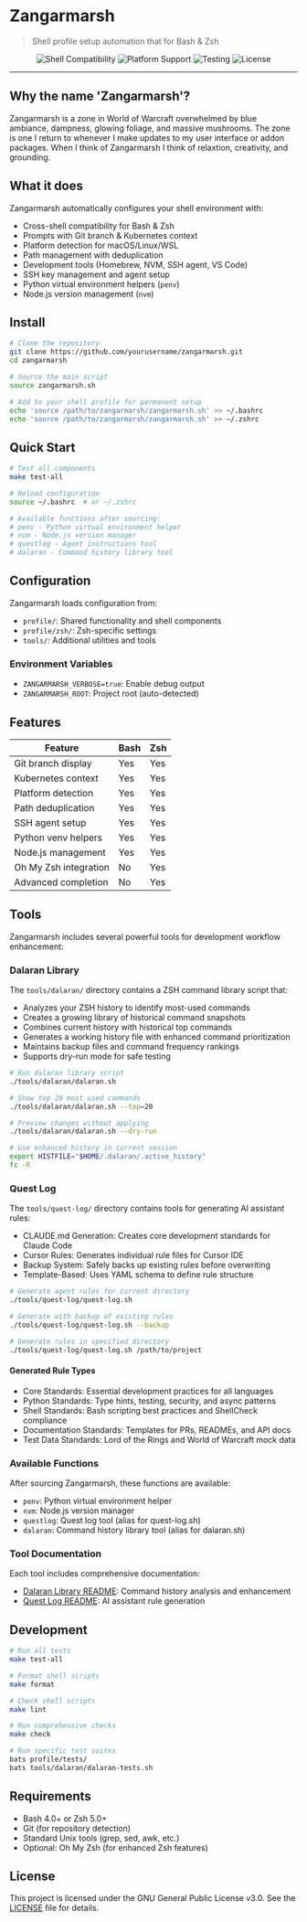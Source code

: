 # Zangarmarsh

> Shell profile setup automation that for Bash & Zsh

<div align="center">

![Shell Compatibility](https://img.shields.io/badge/shell-bash%20%7C%20zsh-blue)
![Platform Support](https://img.shields.io/badge/platform-macOS%20%7C%20Linux%20%7C%20WSL-green)
![Testing](https://img.shields.io/badge/tests-bats-orange)
![License](https://img.shields.io/badge/license-GPL%203.0-green)

</div>

---

## Why the name 'Zangarmarsh'?

Zangarmarsh is a zone in World of Warcraft overwhelmed by blue ambiance, dampness, glowing foliage, and massive mushrooms. The zone is one I return to whenever I make updates to my user interface or addon packages. When I think of Zangarmarsh I think of relaxtion, creativity, and grounding.

## What it does

Zangarmarsh automatically configures your shell environment with:

- Cross-shell compatibility for Bash & Zsh
- Prompts with Git branch & Kubernetes context
- Platform detection for macOS/Linux/WSL
- Path management with deduplication
- Development tools (Homebrew, NVM, SSH agent, VS Code)
- SSH key management and agent setup
- Python virtual environment helpers (`penv`)
- Node.js version management (`nvm`)

## Install

```bash
# Clone the repository
git clone https://github.com/yourusername/zangarmarsh.git
cd zangarmarsh

# Source the main script
source zangarmarsh.sh

# Add to your shell profile for permanent setup
echo 'source /path/to/zangarmarsh/zangarmarsh.sh' >> ~/.bashrc
echo 'source /path/to/zangarmarsh/zangarmarsh.sh' >> ~/.zshrc
```

## Quick Start

```bash
# Test all components
make test-all

# Reload configuration
source ~/.bashrc  # or ~/.zshrc

# Available functions after sourcing:
# penv - Python virtual environment helper
# nvm - Node.js version manager
# questlog - Agent instructions tool
# dalaran - Command history library tool
```

## Configuration

Zangarmarsh loads configuration from:

- `profile/`: Shared functionality and shell components
- `profile/zsh/`: Zsh-specific settings
- `tools/`: Additional utilities and tools

### Environment Variables

- `ZANGARMARSH_VERBOSE=true`: Enable debug output
- `ZANGARMARSH_ROOT`: Project root (auto-detected)

## Features

| Feature               | Bash | Zsh |
| --------------------- | ---- | --- |
| Git branch display    | Yes  | Yes |
| Kubernetes context    | Yes  | Yes |
| Platform detection    | Yes  | Yes |
| Path deduplication    | Yes  | Yes |
| SSH agent setup       | Yes  | Yes |
| Python venv helpers   | Yes  | Yes |
| Node.js management    | Yes  | Yes |
| Oh My Zsh integration | No   | Yes |
| Advanced completion   | No   | Yes |

## Tools

Zangarmarsh includes several powerful tools for development workflow enhancement:

### Dalaran Library

The `tools/dalaran/` directory contains a ZSH command library script that:

- Analyzes your ZSH history to identify most-used commands
- Creates a growing library of historical command snapshots
- Combines current history with historical top commands
- Generates a working history file with enhanced command prioritization
- Maintains backup files and command frequency rankings
- Supports dry-run mode for safe testing

```bash
# Run dalaran library script
./tools/dalaran/dalaran.sh

# Show top 20 most used commands
./tools/dalaran/dalaran.sh --top=20

# Preview changes without applying
./tools/dalaran/dalaran.sh --dry-run

# Use enhanced history in current session
export HISTFILE="$HOME/.dalaran/.active_history"
fc -R
```

### Quest Log

The `tools/quest-log/` directory contains tools for generating AI assistant rules:

- CLAUDE.md Generation: Creates core development standards for Claude Code
- Cursor Rules: Generates individual rule files for Cursor IDE
- Backup System: Safely backs up existing rules before overwriting
- Template-Based: Uses YAML schema to define rule structure

```bash
# Generate agent rules for current directory
./tools/quest-log/quest-log.sh

# Generate with backup of existing rules
./tools/quest-log/quest-log.sh --backup

# Generate rules in specified directory
./tools/quest-log/quest-log.sh /path/to/project
```

#### Generated Rule Types

- Core Standards: Essential development practices for all languages
- Python Standards: Type hints, testing, security, and async patterns
- Shell Standards: Bash scripting best practices and ShellCheck compliance
- Documentation Standards: Templates for PRs, READMEs, and API docs
- Test Data Standards: Lord of the Rings and World of Warcraft mock data

### Available Functions

After sourcing Zangarmarsh, these functions are available:

- `penv`: Python virtual environment helper
- `nvm`: Node.js version manager
- `questlog`: Quest log tool (alias for quest-log.sh)
- `dalaran`: Command history library tool (alias for dalaran.sh)

### Tool Documentation

Each tool includes comprehensive documentation:

- [Dalaran Library README](tools/dalaran/README.md): Command history analysis and enhancement
- [Quest Log README](tools/quest-log/README.md): AI assistant rule generation

## Development

```bash
# Run all tests
make test-all

# Format shell scripts
make format

# Check shell scripts
make lint

# Run comprehensive checks
make check

# Run specific test suites
bats profile/tests/
bats tools/dalaran/dalaran-tests.sh
```

## Requirements

- Bash 4.0+ or Zsh 5.0+
- Git (for repository detection)
- Standard Unix tools (grep, sed, awk, etc.)
- Optional: Oh My Zsh (for enhanced Zsh features)

## License

This project is licensed under the GNU General Public License v3.0. See the [LICENSE](LICENSE) file for details.
